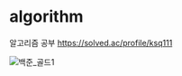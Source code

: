 # algorithm
알고리즘 공부
https://solved.ac/profile/ksq111

![백준_골드1](https://user-images.githubusercontent.com/40811068/113506240-95687180-957e-11eb-8fc9-c0f03614b20a.PNG)
